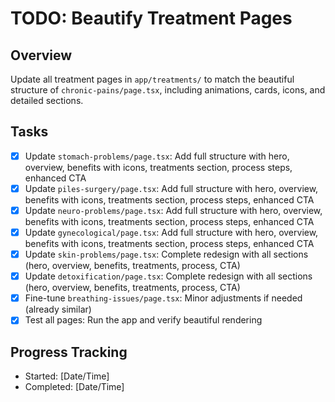# TODO: Beautify Treatment Pages

## Overview
Update all treatment pages in `app/treatments/` to match the beautiful structure of `chronic-pains/page.tsx`, including animations, cards, icons, and detailed sections.

## Tasks
- [x] Update `stomach-problems/page.tsx`: Add full structure with hero, overview, benefits with icons, treatments section, process steps, enhanced CTA
- [x] Update `piles-surgery/page.tsx`: Add full structure with hero, overview, benefits with icons, treatments section, process steps, enhanced CTA
- [x] Update `neuro-problems/page.tsx`: Add full structure with hero, overview, benefits with icons, treatments section, process steps, enhanced CTA
- [x] Update `gynecological/page.tsx`: Add full structure with hero, overview, benefits with icons, treatments section, process steps, enhanced CTA
- [x] Update `skin-problems/page.tsx`: Complete redesign with all sections (hero, overview, benefits, treatments, process, CTA)
- [x] Update `detoxification/page.tsx`: Complete redesign with all sections (hero, overview, benefits, treatments, process, CTA)
- [x] Fine-tune `breathing-issues/page.tsx`: Minor adjustments if needed (already similar)
- [x] Test all pages: Run the app and verify beautiful rendering

## Progress Tracking
- Started: [Date/Time]
- Completed: [Date/Time]
